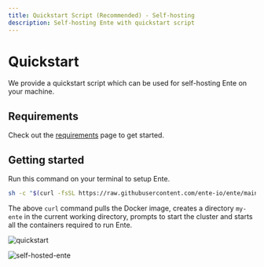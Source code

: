 ```yaml
---
title: Quickstart Script (Recommended) - Self-hosting
description: Self-hosting Ente with quickstart script
---
```


# Quickstart

We provide a quickstart script which can be used for self-hosting Ente on your
machine.

## Requirements

Check out the [requirements](/self-hosting/install/requirements) page to get
started.

## Getting started

Run this command on your terminal to setup Ente.

```sh
sh -c "$(curl -fsSL https://raw.githubusercontent.com/ente-io/ente/main/server/quickstart.sh)"
```

The above `curl` command pulls the Docker image, creates a directory `my-ente`
in the current working directory, prompts to start the cluster and starts all
the containers required to run Ente.

![quickstart](/quickstart.png)

![self-hosted-ente](/web-app.webp)
